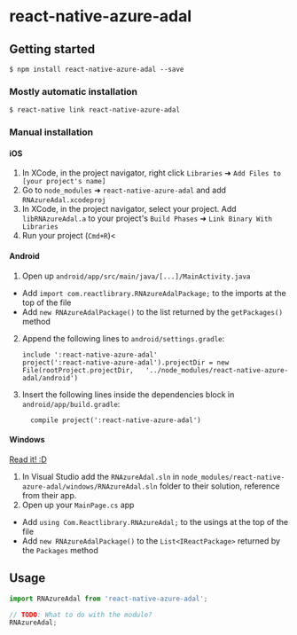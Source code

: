 
# react-native-azure-adal

## Getting started

`$ npm install react-native-azure-adal --save`

### Mostly automatic installation

`$ react-native link react-native-azure-adal`

### Manual installation


#### iOS

1. In XCode, in the project navigator, right click `Libraries` ➜ `Add Files to [your project's name]`
2. Go to `node_modules` ➜ `react-native-azure-adal` and add `RNAzureAdal.xcodeproj`
3. In XCode, in the project navigator, select your project. Add `libRNAzureAdal.a` to your project's `Build Phases` ➜ `Link Binary With Libraries`
4. Run your project (`Cmd+R`)<

#### Android

1. Open up `android/app/src/main/java/[...]/MainActivity.java`
  - Add `import com.reactlibrary.RNAzureAdalPackage;` to the imports at the top of the file
  - Add `new RNAzureAdalPackage()` to the list returned by the `getPackages()` method
2. Append the following lines to `android/settings.gradle`:
  	```
  	include ':react-native-azure-adal'
  	project(':react-native-azure-adal').projectDir = new File(rootProject.projectDir, 	'../node_modules/react-native-azure-adal/android')
  	```
3. Insert the following lines inside the dependencies block in `android/app/build.gradle`:
  	```
      compile project(':react-native-azure-adal')
  	```

#### Windows
[Read it! :D](https://github.com/ReactWindows/react-native)

1. In Visual Studio add the `RNAzureAdal.sln` in `node_modules/react-native-azure-adal/windows/RNAzureAdal.sln` folder to their solution, reference from their app.
2. Open up your `MainPage.cs` app
  - Add `using Com.Reactlibrary.RNAzureAdal;` to the usings at the top of the file
  - Add `new RNAzureAdalPackage()` to the `List<IReactPackage>` returned by the `Packages` method


## Usage
```javascript
import RNAzureAdal from 'react-native-azure-adal';

// TODO: What to do with the module?
RNAzureAdal;
```
  